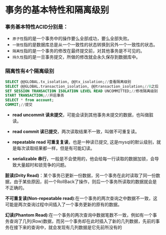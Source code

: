 # 事务的基本特性和隔离级别

### 事务基本特性ACID分别是：

- `原⼦性`指的是⼀个事务中的操作要么全部成功，要么全部失败。 
- `⼀致性`指的是数据库总是从⼀个⼀致性的状态转换到另外⼀个⼀致性的状态。
- `隔离性`指的是⼀个事务的修改在最终提交前，对其他事务是不可⻅的。 
- `持久性`指的是⼀旦事务提交，所做的修改就会永久保存到数据库中。 

### 隔离性有4个隔离级别

```sql
SELECT @@GLOBAL.tx_isolation, @@tx_isolation;//查看隔离级别
SELECT @@GLOBAL.transaction_isolation, @@transaction_isolation;//8之后
SET SESSION TRANSACTION ISOLATION LEVEL READ UNCOMMITTED;//修改隔离级别
START TRANSACTION;//开启事务
SELECT * from account;
COMMIT;//提交
```

- **read uncommit 读未提交**，可能会读到其他事务未提交的数据，也叫做脏读。

- **read commit 读已提交**，两次读取结果不⼀致，叫做不可重复读。

- **repeatable read 可重复复读**，也是一种读已提交, 这是mysql的默认级别，就是每次读取结果都⼀样，但是有可能幻读。
- **serializable 串⾏**，⼀般是不会使⽤的，他会给每⼀⾏读取的数据加锁，会导致⼤量超时和锁竞争的问题。

**脏读(Drity Read)**：某个事务已更新⼀份数据，另⼀个事务在此时读取了同⼀份数据，由于某些原因，前⼀个RollBack了操作，则后⼀个事务所读取的数据就会是不正确的。 

**不可重复读(Non-repeatable read)**:在⼀个事务的两次查询之中数据不⼀致，这可能是两次查询过程中间插⼊了⼀个事务更新的原有的数据。 

**幻读(Phantom Read)**:在⼀个事务的两次查询中数据笔数不⼀致，例如有⼀个事务查询了⼏列(Row)数据，⽽另⼀个事务却在此时插⼊了新的⼏列数据，先前的事务在接下来的查询中，就会发现有⼏列数据是它先前所没有的